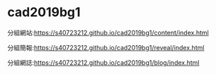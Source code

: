 # cad2019bg1

分組網站:https://s40723212.github.io/cad2019bg1/content/index.html

分組簡報:https://s40723212.github.io/cad2019bg1/reveal/index.html

分組網誌:https://s40723212.github.io/cad2019bg1/blog/index.html
